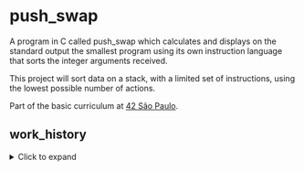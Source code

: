 # push_swap
A program in C called push_swap which calculates and displays on the standard output the smallest program using its own instruction language that sorts the integer arguments received.

This project will sort data on a stack, with a limited set of instructions, using the lowest possible number of actions.

Part of the basic curriculum at <a href='http://42sp.org.br'> 42 São Paulo</a>.

## work_history

<details>
  <summary>Click to expand </summary>


  **June 6th 2021** - I set up the project structure and Makefile. It doesn't do anything right now, except for compiling, asking for an input, and reading your input back to you. Gotta start somewhere.

   **June 7th 2021** - Set up a basic error message function and created the structs that will hold my stacks. I will use circular doubly linked lists, as I think it'll make it easier to implement the stack rotation rules. I'm trying to make my code as human-readable as possible, as this is one of the skills I feel like I need to improve on. My next step will be to validate the input, and then to insert it into the list.
